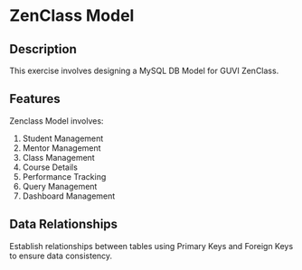 # ZenClass Model

## Description
This exercise involves designing a MySQL DB Model for GUVI ZenClass. 

## Features
Zenclass Model involves:
1. Student Management
2. Mentor Management
3. Class Management
4. Course Details
5. Performance Tracking
6. Query Management
7. Dashboard Management

## Data Relationships
Establish relationships between tables using Primary Keys and Foreign Keys to ensure data consistency.

